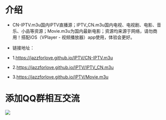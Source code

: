 # 介绍
- CN-IPTV.m3u国内IPTV直播源；IPTV_CN.m3u国内电视、电视剧、电影、音乐、小品等资源；Movie.m3u为国内最新电影；资源均来源于网络，请勿商用！搭配iOS（VPlayer - 视频播放器）app使用，体验会更好。

- 链接地址：
- 1.https://jazzforlove.github.io/IPTV/CN-IPTV.m3u
- 2.https://jazzforlove.github.io/IPTV/IPTV_CN.m3u
- 3.https://jazzforlove.github.io/IPTV/Movie.m3u

# 添加QQ群相互交流
![](https://jazzforlove.github.io/imgs/794BF61EFA11C9C88B474F8F792B8FAE.png)
